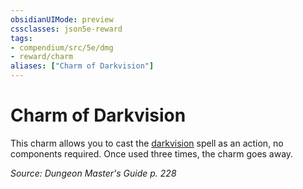 ```yaml
---
obsidianUIMode: preview
cssclasses: json5e-reward
tags:
- compendium/src/5e/dmg
- reward/charm
aliases: ["Charm of Darkvision"]
---
```

# Charm of Darkvision

This charm allows you to cast the [darkvision](z_compendium/spells/darkvision.md) spell as an action, no components required. Once used three times, the charm goes away.

*Source: Dungeon Master's Guide p. 228*